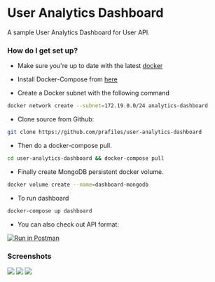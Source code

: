 # User Analytics Dashboard
A sample User Analytics Dashboard for User API. 


### How do I get set up? ###

* Make sure you're up to date with the latest [docker](https://www.docker.com/get-started)

* Install Docker-Compose from [here](https://docs.docker.com/compose/install/)

* Create a Docker subnet with the following command
```bash
docker network create --subnet=172.19.0.0/24 analytics-dashboard
```

* Clone source from Github:
```bash
git clone https://github.com/prafiles/user-analytics-dashboard
```

* Then do a docker-compose pull.
```bash
cd user-analytics-dashboard && docker-compose pull
```

* Finally create MongoDB persistent docker volume.
```bash
docker volume create --name=dashboard-mongodb
```
* To run dashboard
```bash
docker-compose up dashboard
```
* You can also check out API format:

[![Run in Postman](https://run.pstmn.io/button.svg)](https://app.getpostman.com/run-collection/aedfd74772b885c569a5)


### Screenshots ###
![](https://raw.githubusercontent.com/prafiles/user-analytics-dashboard/master/docs/1.png)
![](https://raw.githubusercontent.com/prafiles/user-analytics-dashboard/master/docs/2.png)
![](https://raw.githubusercontent.com/prafiles/user-analytics-dashboard/master/docs/3.png)